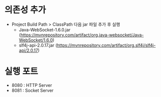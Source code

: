 # 의존성 추가
- Project Build Path > ClassPath 다음 jar 파일 추가 후 실행
  - Java-WebSocket-1.6.0.jar (https://mvnrepository.com/artifact/org.java-websocket/Java-WebSocket/1.6.0)
  - slf4j-api-2.0.17.jar (https://mvnrepository.com/artifact/org.slf4j/slf4j-api/2.0.17)

# 실행 포트
- 8080 : HTTP Server
- 8081 : Socket Server 
